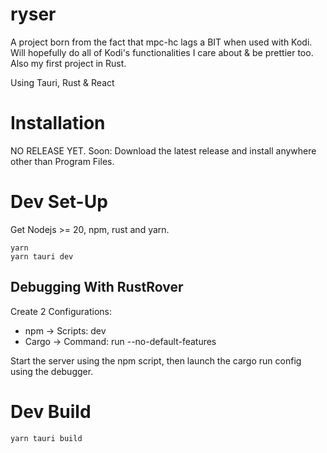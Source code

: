 # ryser

A project born from the fact that mpc-hc lags a BIT when used with Kodi. Will hopefully do all of Kodi's functionalities I care about & be prettier too. Also my first project in Rust.

Using Tauri, Rust & React

# Installation

NO RELEASE YET. Soon: Download the latest release and install anywhere other than Program Files.

# Dev Set-Up

Get Nodejs >= 20, npm, rust and yarn.
```
yarn
yarn tauri dev
```

## Debugging With RustRover
Create 2 Configurations:
- npm -> Scripts: dev
- Cargo -> Command: run --no-default-features

Start the server using the npm script, then launch the cargo run config using the debugger.

# Dev Build

```
yarn tauri build
```